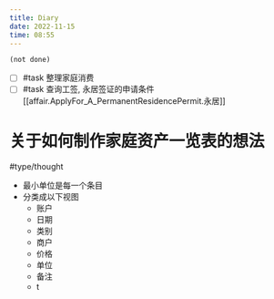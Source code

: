 ```yaml
---
title: Diary
date: 2022-11-15
time: 08:55
---
```


```tasks
(not done)
```

- [ ] #task 整理家庭消费
- [ ] #task 查询工签, 永居签证的申请条件[[affair.ApplyFor_A_PermanentResidencePermit.永居]]

# 关于如何制作家庭资产一览表的想法

#type/thought 

- 最小单位是每一个条目
- 分类成以下视图
    - 账户 
    - 日期
    - 类别
    - 商户 
    - 价格 
    - 单位 
    - 备注 
    - t